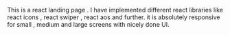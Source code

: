 This is a react landing page .
I have implemented different react libraries like react icons , react swiper , react aos and further.
it is absolutely responsive for small , medium and large screens with nicely done UI.
